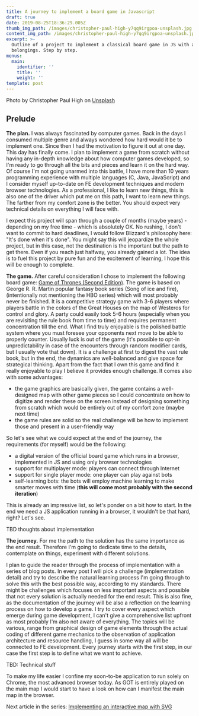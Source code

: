 ```yaml
---
title: A journey to implement a board game in Javascript
draft: true
date: 2019-08-25T18:36:29.005Z
thumb_img_path: /images/christopher-paul-high-y7qq9irgpoa-unsplash.jpg
content_img_path: /images/christopher-paul-high-y7qq9irgpoa-unsplash.jpg
excerpt: >-
  Outline of a project to implement a classical board game in JS with all the
  belongings. Step by step.
menus:
  main:
    identifier: ''
    title: ''
    weight: ''
template: post
---
```

Photo by Christopher Paul High on [Unsplash](https://unsplash.com/photos/y7Qq9IrgpOA)

## **Prelude**

**The plan.** I was always fascinated by computer games. Back in the days I consumed multiple genre and always wondered how hard would it be to implement one. Since then I had the motivation to figure it out at one day. This day has finally come. I plan to implement a game from scratch without having any in-depth knowledge about how computer games developed, so I'm ready to go through all the bits and pieces and learn it on the hard way. Of course I'm not going unarmed into this battle, I have more than 10 years programming experience with multiple languages (C, Java, JavaScript) and I consider myself up-to-date on FE development techniques and modern browser technologies. As a professional, I like to learn new things, this is also one of the driver which put me on this path, I want to learn new things. The farther from my comfort zone is the better. You should expect very technical details on everything I will face with.

I expect this project will span through a couple of months (maybe years) - depending on my free time - which is absolutely OK. No rushing, I don't want to commit to hard deadlines, I would follow Blizzard's philosophy here: "It's done when it's done". You might say this will jeopardize the whole project, but in this case, not the destination is the important but the path to get there. Even if you reach just halfway, you already gained a lot. The idea is to fuel this project by pure fun and the excitement of learning, I hope this will be enough to complete.

**The game.** After careful consideration I chose to implement the following board game: [Game of Thrones (Second Edition)](https://boardgamegeek.com/boardgame/103343/game-thrones-board-game-second-edition). The game is based on George R. R. Martin popular fantasy book series (Song of ice and fire), (intentionally not mentioning the HBO series) which will most probably never be finished. It is a competitive strategy game with 3-6 players where players battle in the colors of the Great Houses on the map of Westeros for control and glory. A party could easily took 5-6 hours (especially when you are revisiting the rule book from time to time) and requires permanent concentration till the end. What I find truly enjoyable is the polished battle system where you must foresee your opponents next move to be able to properly counter. Usually luck is out of the game (it's possible to opt-in unpredictability in case of the encounters through random modifier cards, but I usually vote that down). It is a challenge at first to digest the vast rule book, but in the end, the dynamics are well-balanced and give space for strategical thinking. Apart from the fact that I own this game and find it really enjoyable to play I believe it provides enough challenge. It comes also with some advantages:

* the game graphics are basically given, the game contains a well-designed map with other game pieces so I could concentrate on how to digitize and render these on the screen instead of designing something from scratch which would be entirely out of my comfort zone (maybe next time)
* the game rules are solid so the real challenge will be how to implement those and present in a user-friendly way

So let's see what we could expect at the end of the journey, the requirements (for myself) would be the following:

* a digital version of the official board game which runs in a browser, implemented in JS and using only browser technologies
* support for multiplayer mode: players can connect through Internet
* support for single player mode: one player can play against bots
* self-learning bots: the bots will employ machine learning to make smarter moves with time (**this will come most probably with the second iteration**)

This is already an impressive list, so let's ponder on a bit how to start. In the end we need a JS application running in a browser, it wouldn't be that hard, right? Let's see. 

TBD thoughts about implementation



**The journey.** For me the path to the solution  has the same importance as the end result. Therefore I'm going to dedicate time to the details, contemplate on things, experiment with different solutions. 

I plan to guide the reader through the process of implementation with a series of blog posts. In every post I will pick a challenge (implementation detail) and try to describe the natural learning process I'm going through to solve this with the best possible way, according to my standards. There might be challenges which focuses on less important aspects and possible that not every solution is actually needed for the end result. This is also fine, as the documentation of the journey will be also a reflection on the learning process on how to develop a game. I try to cover every aspect which emerge during game development, I can't give a comprehensive list upfront as most probably I'm also not aware of everything. The topics will be various, range from graphical design of game elements through the actual coding of different game mechanics to the observation of application architecture and resource handling, I guess in some way all will be connected to FE development. Every journey starts with the first step, in our case the first step is to define what we want to achieve.

TBD: Technical stuff

To make my life easier I confine my soon-to-be application to run solely on Chrome, the most advanced browser today. As GOT is entirely played on the main map I would start to have a look on how can I manifest the main map in the browser.

Next article in the series: [Implementing an interactive map with SVG](https://silverhub.netlify.com/posts/implementing-an-interactive-map-with-svg/)
